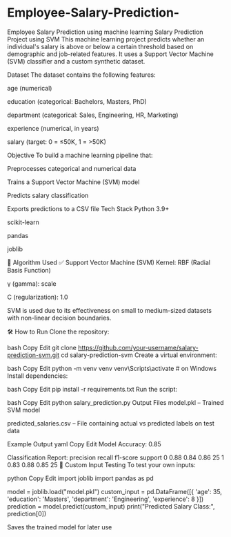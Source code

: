 # Employee-Salary-Prediction-
Employee Salary Prediction using machine learning
Salary Prediction Project using SVM
This machine learning project predicts whether an individual's salary is above or below a certain threshold based on demographic and job-related features. It uses a Support Vector Machine (SVM) classifier and a custom synthetic dataset.

Dataset
The dataset contains the following features:

age (numerical)

education (categorical: Bachelors, Masters, PhD)

department (categorical: Sales, Engineering, HR, Marketing)

experience (numerical, in years)

salary (target: 0 = ≤50K, 1 = >50K)

 Objective
To build a machine learning pipeline that:

Preprocesses categorical and numerical data

Trains a Support Vector Machine (SVM) model

Predicts salary classification

Exports predictions to a CSV file
Tech Stack
Python 3.9+

scikit-learn

pandas

joblib

🧠 Algorithm Used
✅ Support Vector Machine (SVM)
Kernel: RBF (Radial Basis Function)

γ (gamma): scale

C (regularization): 1.0

SVM is used due to its effectiveness on small to medium-sized datasets with non-linear decision boundaries.

🛠️ How to Run
Clone the repository:

bash
Copy
Edit
git clone https://github.com/your-username/salary-prediction-svm.git
cd salary-prediction-svm
Create a virtual environment:

bash
Copy
Edit
python -m venv venv
venv\Scripts\activate   # on Windows
Install dependencies:

bash
Copy
Edit
pip install -r requirements.txt
Run the script:

bash
Copy
Edit
python salary_prediction.py
 Output Files
model.pkl – Trained SVM model

predicted_salaries.csv – File containing actual vs predicted labels on test data

 Example Output
yaml
Copy
Edit
Model Accuracy: 0.85

Classification Report:
               precision    recall  f1-score   support
           0       0.88      0.84      0.86        25
           1       0.83      0.88      0.85        25
🙋 Custom Input Testing
To test your own inputs:

python
Copy
Edit
import joblib
import pandas as pd

model = joblib.load("model.pkl")
custom_input = pd.DataFrame([{
    'age': 35,
    'education': 'Masters',
    'department': 'Engineering',
    'experience': 8
}])
prediction = model.predict(custom_input)
print("Predicted Salary Class:", prediction[0])

Saves the trained model for later use
